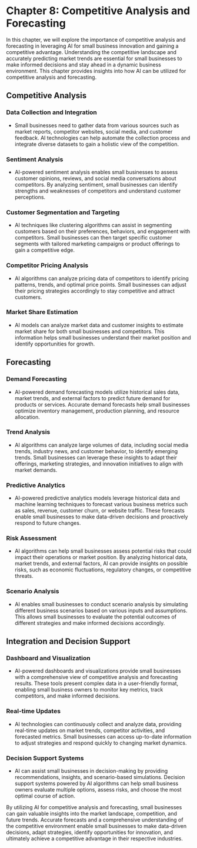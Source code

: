 Chapter 8: Competitive Analysis and Forecasting
===============================================

In this chapter, we will explore the importance of competitive analysis and forecasting in leveraging AI for small business innovation and gaining a competitive advantage. Understanding the competitive landscape and accurately predicting market trends are essential for small businesses to make informed decisions and stay ahead in a dynamic business environment. This chapter provides insights into how AI can be utilized for competitive analysis and forecasting.

Competitive Analysis
--------------------

### Data Collection and Integration

* Small businesses need to gather data from various sources such as market reports, competitor websites, social media, and customer feedback. AI technologies can help automate the collection process and integrate diverse datasets to gain a holistic view of the competition.

### Sentiment Analysis

* AI-powered sentiment analysis enables small businesses to assess customer opinions, reviews, and social media conversations about competitors. By analyzing sentiment, small businesses can identify strengths and weaknesses of competitors and understand customer perceptions.

### Customer Segmentation and Targeting

* AI techniques like clustering algorithms can assist in segmenting customers based on their preferences, behaviors, and engagement with competitors. Small businesses can then target specific customer segments with tailored marketing campaigns or product offerings to gain a competitive edge.

### Competitor Pricing Analysis

* AI algorithms can analyze pricing data of competitors to identify pricing patterns, trends, and optimal price points. Small businesses can adjust their pricing strategies accordingly to stay competitive and attract customers.

### Market Share Estimation

* AI models can analyze market data and customer insights to estimate market share for both small businesses and competitors. This information helps small businesses understand their market position and identify opportunities for growth.

Forecasting
-----------

### Demand Forecasting

* AI-powered demand forecasting models utilize historical sales data, market trends, and external factors to predict future demand for products or services. Accurate demand forecasts help small businesses optimize inventory management, production planning, and resource allocation.

### Trend Analysis

* AI algorithms can analyze large volumes of data, including social media trends, industry news, and customer behavior, to identify emerging trends. Small businesses can leverage these insights to adapt their offerings, marketing strategies, and innovation initiatives to align with market demands.

### Predictive Analytics

* AI-powered predictive analytics models leverage historical data and machine learning techniques to forecast various business metrics such as sales, revenue, customer churn, or website traffic. These forecasts enable small businesses to make data-driven decisions and proactively respond to future changes.

### Risk Assessment

* AI algorithms can help small businesses assess potential risks that could impact their operations or market position. By analyzing historical data, market trends, and external factors, AI can provide insights on possible risks, such as economic fluctuations, regulatory changes, or competitive threats.

### Scenario Analysis

* AI enables small businesses to conduct scenario analysis by simulating different business scenarios based on various inputs and assumptions. This allows small businesses to evaluate the potential outcomes of different strategies and make informed decisions accordingly.

Integration and Decision Support
--------------------------------

### Dashboard and Visualization

* AI-powered dashboards and visualizations provide small businesses with a comprehensive view of competitive analysis and forecasting results. These tools present complex data in a user-friendly format, enabling small business owners to monitor key metrics, track competitors, and make informed decisions.

### Real-time Updates

* AI technologies can continuously collect and analyze data, providing real-time updates on market trends, competitor activities, and forecasted metrics. Small businesses can access up-to-date information to adjust strategies and respond quickly to changing market dynamics.

### Decision Support Systems

* AI can assist small businesses in decision-making by providing recommendations, insights, and scenario-based simulations. Decision support systems powered by AI algorithms can help small business owners evaluate multiple options, assess risks, and choose the most optimal course of action.

By utilizing AI for competitive analysis and forecasting, small businesses can gain valuable insights into the market landscape, competition, and future trends. Accurate forecasts and a comprehensive understanding of the competitive environment enable small businesses to make data-driven decisions, adapt strategies, identify opportunities for innovation, and ultimately achieve a competitive advantage in their respective industries.
